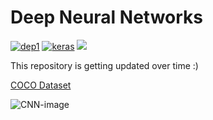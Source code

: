 # Deep Neural Networks

 [![dep1](https://img.shields.io/badge/Tensorflow-2.0+-brightgreen.svg)](https://www.tensorflow.org/) 
 [![keras](https://img.shields.io/badge/Keras%20-%23D00000?logo=keras)](https://keras.io/)
 [![](https://img.shields.io/badge/python-3.6%20%7C%203.7%20%7C%203.8-blue)](https://www.python.org/)



This repository is getting updated over time :)  

[COCO Dataset](https://cocodataset.org/#download)

![CNN-image](https://github.com/Foroozani/Neural_Nets/blob/main/images/DL.png)
